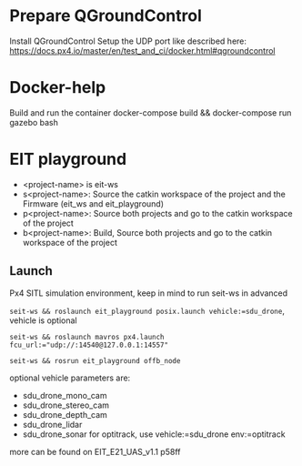 # Prepare QGroundControl
Install QGroundControl
Setup the UDP port like described here: https://docs.px4.io/master/en/test_and_ci/docker.html#qgroundcontrol
# Docker-help
Build and run the container docker-compose build && docker-compose run gazebo bash
# EIT playground
- \<project-name\> is eit-ws
-  s\<project-name\>: Source the catkin workspace of the project and the Firmware (eit_ws and eit_playground)
-  p\<project-name\>: Source both projects and go to the catkin workspace of the project
-  b\<project-name\>: Build, Source both projects and go to the catkin workspace of the project
  
## Launch
Px4 SITL simulation environment, keep in mind to run seit-ws in advanced 

`seit-ws && roslaunch eit_playground posix.launch vehicle:=sdu_drone`, vehicle is optional

`seit-ws && roslaunch mavros px4.launch fcu_url:="udp://:14540@127.0.0.1:14557"`

`seit-ws && rosrun eit_playground offb_node`

optional vehicle parameters are:
- sdu_drone_mono_cam
- sdu_drone_stereo_cam
- sdu_drone_depth_cam
- sdu_drone_lidar
- sdu_drone_sonar
for optitrack, use vehicle:=sdu_drone env:=optitrack

more can be found on EIT_E21_UAS_v1.1 p58ff
